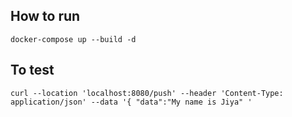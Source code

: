 ## How to run
`docker-compose up --build -d`

## To test 
`curl --location 'localhost:8080/push' --header 'Content-Type: application/json' --data '{ "data":"My name is Jiya" '`